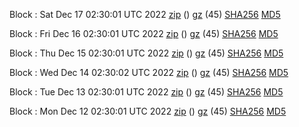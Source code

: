 Block : Sat Dec 17 02:30:01 UTC 2022 [zip](https://files.01coin.io/mainnet/2022-12-17/bootstrap.dat.zip) () [gz](https://files.01coin.io/mainnet/2022-12-17/bootstrap.dat.tar.gz) (45) [SHA256](https://files.01coin.io/mainnet/2022-12-17/sha256.txt) [MD5](https://files.01coin.io/mainnet/2022-12-17/md5.txt)

Block : Fri Dec 16 02:30:01 UTC 2022 [zip](https://files.01coin.io/mainnet/2022-12-16/bootstrap.dat.zip) () [gz](https://files.01coin.io/mainnet/2022-12-16/bootstrap.dat.tar.gz) (45) [SHA256](https://files.01coin.io/mainnet/2022-12-16/sha256.txt) [MD5](https://files.01coin.io/mainnet/2022-12-16/md5.txt)

Block : Thu Dec 15 02:30:01 UTC 2022 [zip](https://files.01coin.io/mainnet/2022-12-15/bootstrap.dat.zip) () [gz](https://files.01coin.io/mainnet/2022-12-15/bootstrap.dat.tar.gz) (45) [SHA256](https://files.01coin.io/mainnet/2022-12-15/sha256.txt) [MD5](https://files.01coin.io/mainnet/2022-12-15/md5.txt)

Block : Wed Dec 14 02:30:02 UTC 2022 [zip](https://files.01coin.io/mainnet/2022-12-14/bootstrap.dat.zip) () [gz](https://files.01coin.io/mainnet/2022-12-14/bootstrap.dat.tar.gz) (45) [SHA256](https://files.01coin.io/mainnet/2022-12-14/sha256.txt) [MD5](https://files.01coin.io/mainnet/2022-12-14/md5.txt)

Block : Tue Dec 13 02:30:01 UTC 2022 [zip](https://files.01coin.io/mainnet/2022-12-13/bootstrap.dat.zip) () [gz](https://files.01coin.io/mainnet/2022-12-13/bootstrap.dat.tar.gz) (45) [SHA256](https://files.01coin.io/mainnet/2022-12-13/sha256.txt) [MD5](https://files.01coin.io/mainnet/2022-12-13/md5.txt)

Block : Mon Dec 12 02:30:01 UTC 2022 [zip](https://files.01coin.io/mainnet/2022-12-12/bootstrap.dat.zip) () [gz](https://files.01coin.io/mainnet/2022-12-12/bootstrap.dat.tar.gz) (45) [SHA256](https://files.01coin.io/mainnet/2022-12-12/sha256.txt) [MD5](https://files.01coin.io/mainnet/2022-12-12/md5.txt)
